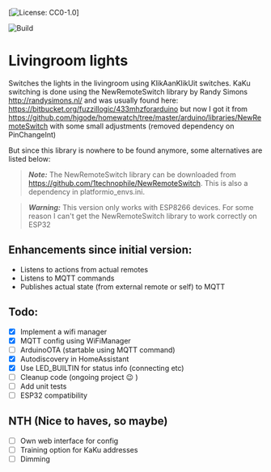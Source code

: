 [![License: CC0-1.0](https://licensebuttons.net/l/zero/1.0/80x15.png)]

![Build](https://github.com/JoostAB/livingroom-lights/actions/workflows/build.yml/badge.svg)

# Livingroom lights

Switches the lights in the livingroom using KlikAanKlikUit switches.
KaKu switching is done using the NewRemoteSwitch library by Randy Simons http://randysimons.nl/
and was usually found here: https://bitbucket.org/fuzzillogic/433mhzforarduino but now I got
it from https://github.com/hjgode/homewatch/tree/master/arduino/libraries/NewRemoteSwitch with
some small adjustments (removed dependency on PinChangeInt)

But since this library is nowhere to be found anymore, some alternatives are listed below:


> **_Note:_** The NewRemoteSwitch library can be downloaded from https://github.com/1technophile/NewRemoteSwitch. This is also a dependency in platformio_envs.ini.

> **_Warning:_** This version only works with ESP8266 devices. For some reason I can't get the NewRemoteSwitch library to work correctly on ESP32

## Enhancements since initial version:

- Listens to actions from actual remotes
- Listens to MQTT commands
- Publishes actual state (from external remote or self) to MQTT

## Todo:

- [X] Implement a wifi manager
- [X] MQTT config using WiFiManager
- [ ] ArduinoOTA (startable using MQTT command)
- [X] Autodiscovery in HomeAssistant
- [X] Use LED_BUILTIN for status info (connecting etc)
- [ ] Cleanup code (ongoing project :wink: )
- [ ] Add unit tests
- [ ] ESP32 compatibility

## NTH (Nice to haves, so maybe)
- [ ] Own web interface for config
- [ ] Training option for KaKu addresses
- [ ] Dimming
